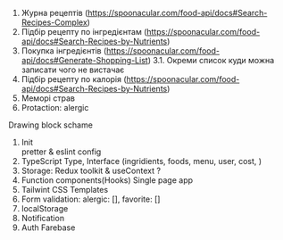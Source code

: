 1. Журна рецептів (https://spoonacular.com/food-api/docs#Search-Recipes-Complex)
2. Підбір рецепту по інгредієнтам (https://spoonacular.com/food-api/docs#Search-Recipes-by-Nutrients)
3. Покупка інгредієнтів (https://spoonacular.com/food-api/docs#Generate-Shopping-List)
   3.1. Окреми список куди можна записати чого не вистачає
4. Підбір рецепту по калорія (https://spoonacular.com/food-api/docs#Search-Recipes-by-Nutrients)
5. Меморі страв
6. Protaction: alergic

Drawing block schame

1. Init  
   pretter & eslint config
2. TypeScript Type, Interface (ingridients, foods, menu, user, cost, )
3. Storage: Redux toolkit & useContext ?
4. Function components(Hooks) Single page app
5. Tailwint CSS Templates
6. Form validation: alergic: [], favorite: []
7. localStorage
8. Notification
9. Auth Farebase
